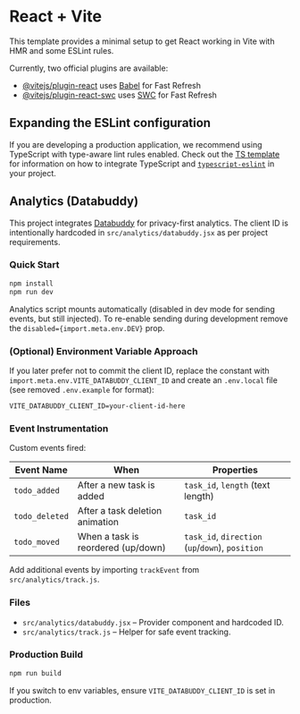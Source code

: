 # React + Vite

This template provides a minimal setup to get React working in Vite with HMR and some ESLint rules.

Currently, two official plugins are available:

- [@vitejs/plugin-react](https://github.com/vitejs/vite-plugin-react/blob/main/packages/plugin-react) uses [Babel](https://babeljs.io/) for Fast Refresh
- [@vitejs/plugin-react-swc](https://github.com/vitejs/vite-plugin-react/blob/main/packages/plugin-react-swc) uses [SWC](https://swc.rs/) for Fast Refresh

## Expanding the ESLint configuration

If you are developing a production application, we recommend using TypeScript with type-aware lint rules enabled. Check out the [TS template](https://github.com/vitejs/vite/tree/main/packages/create-vite/template-react-ts) for information on how to integrate TypeScript and [`typescript-eslint`](https://typescript-eslint.io) in your project.

## Analytics (Databuddy)

This project integrates [Databuddy](https://www.databuddy.cc/) for privacy-first analytics. The client ID is intentionally hardcoded in `src/analytics/databuddy.jsx` as per project requirements.

### Quick Start

```bash
npm install
npm run dev
```

Analytics script mounts automatically (disabled in dev mode for sending events, but still injected). To re-enable sending during development remove the `disabled={import.meta.env.DEV}` prop.

### (Optional) Environment Variable Approach

If you later prefer not to commit the client ID, replace the constant with `import.meta.env.VITE_DATABUDDY_CLIENT_ID` and create an `.env.local` file (see removed `.env.example` for format):

```
VITE_DATABUDDY_CLIENT_ID=your-client-id-here
```

### Event Instrumentation

Custom events fired:

| Event Name     | When                               | Properties                                       |
| -------------- | ---------------------------------- | ------------------------------------------------ |
| `todo_added`   | After a new task is added          | `task_id`, `length` (text length)                |
| `todo_deleted` | After a task deletion animation    | `task_id`                                        |
| `todo_moved`   | When a task is reordered (up/down) | `task_id`, `direction` (`up`/`down`), `position` |

Add additional events by importing `trackEvent` from `src/analytics/track.js`.

### Files

- `src/analytics/databuddy.jsx` – Provider component and hardcoded ID.
- `src/analytics/track.js` – Helper for safe event tracking.

### Production Build

```bash
npm run build
```

If you switch to env variables, ensure `VITE_DATABUDDY_CLIENT_ID` is set in production.

